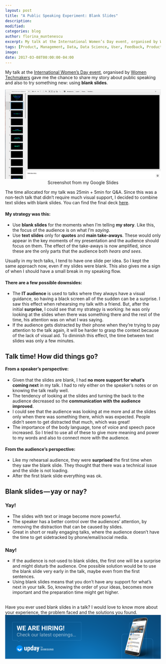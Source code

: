 ```yaml
---
layout: post
title: "A Public Speaking Experiment: Blank Slides"
description:
modified:
categories: blog
author: florina_muntenescu
excerpt: My talk at the International Women’s Day event, organised by Women Techmakers gave me the chance to share my story about public speaking and also to try something new - using blank slides.
tags: [Product, Management, Data, Data Science, User, Feedback, ProductManagement]
image:
date: 2017-03-08T00:00:00-04:00
---
```

My talk at the <a href="https://www.womentechmakers.com/iwd17" target="blank">International Women’s Day event</a>, organised by <a href="https://www.womentechmakers.com/" target="blank">Women Techmakers</a> gave me the chance to share my story about public speaking and also to try something new: using **blank slides**.

<center>
<picture>
	<a href="/images/blog/public_speaking_blank_slides/google_slides.png"><img src="/images/blog/public_speaking_blank_slides/google_slides.png" alt="Public Speaking Blank Slides"></a>
	<figcaption>Screenshot from my Google Slides</figcaption>
</picture>
</center>

The time allocated for my talk was 25min + 5min for Q&A. Since this was a non-tech talk that didn’t require much visual support, I decided to combine text slides with blank slides. You can find the final deck <a href="https://www.slideshare.net/FlorinaMuntenescu/tech-talks-you-do-have-something-to-say-why-and-how-to-start" target="blank">here</a>.

#### My strategy was this:

* Use **blank slides** for the moments when I’m telling **my story**. Like this, the focus of the audience is on what I’m *saying*.
* Use **text slides** only for **quotes** and **main take-aways**. These would only appear in the key moments of my presentation and the audience should focus on them. The effect of the take-aways is now amplified, since these are the only parts that the audience both *hears and sees*.

Usually in my tech talks, I tend to have one slide per idea. So I kept the same approach now, even if my slides were blank. This also gives me a sign of when I should have a small break in my speaking flow.

#### There are a few possible downsides:

* The **IT audience** is used to talks where they always have a visual guidance, so having a black screen all of the sudden can be a surprise. I saw this effect when rehearsing my talk with a friend. But, after the initial **surprise**, I could see that my strategy is working: he was only looking at the slides when there was something there and the rest of the time, his attention was on what I was saying.
* If the audience gets distracted by their phone when they’re trying to pay attention to the talk again, it will be harder to grasp the context because of the lack of visual aid. To diminish this effect, the time between text slides was only a few minutes.

## Talk time! How did things go?

#### From a speaker’s perspective:

* Given that the slides are blank, I had **no more support for what’s coming next** in my talk. I had to rely either on the speaker’s notes or on knowing the talk really well.
* The tendency of looking at the slides and turning the back to the audience decreased so the **communication with the audience improved**.
* I could see that the audience was looking at me more and at the slides only when there was something there, which was expected. People didn’t seem to get distracted that much, which was great!
* The importance of the body language, tone of voice and speech pace increased. So I tried to use all of these to give more meaning and power to my words and also to connect more with the audience.

#### From the audience’s perspective:

* Like my rehearsal audience, they were **surprised** the first time when they saw the blank slide. They thought that there was a technical issue and the slide is not loading.
* After the first blank slide everything was ok.

## Blank slides — yay or nay?

### Yay!

* The slides with text or image become more powerful.
* The speaker has a better control over the audiences’ attention, by removing the distraction that can be caused by slides.
* Great in short or really engaging talks, where the audience doesn’t have the time to get sidetracked by phone/email/social media.

### Nay!
* If the audience is not-used to blank slides, the first one will be a surprise and might disturb the audience. One possible solution would be to use the blank slide very early in the talk, maybe even from the first sentences.
* Using blank slides means that you don’t have any support for what’s next in your talk. So, knowing the order of your ideas, becomes more important and the preparation time might get higher.

<br/>
Have you ever used blank slides in a talk? I would love to know more about your experience, the problem faced and the solutions you found.

<center>
<picture>
	<a href="http://upday.github.io/jobs/"><img src="/images/jobs/we-are-hiring.png" alt="Jobs at upday" ></a>
</picture>
</center>
